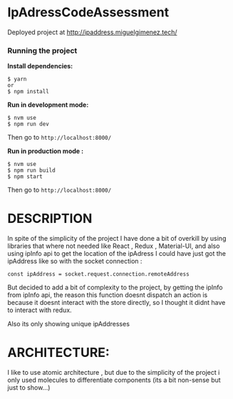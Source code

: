 #  IpAdressCodeAssessment


Deployed project at http://ipaddress.miguelgimenez.tech/

### Running the project

**Install dependencies:**


    $ yarn 
    or 
    $ npm install


**Run in development mode:**

    $ nvm use
    $ npm run dev   
 
Then go to ``http://localhost:8000/``


**Run in production mode :** 

    $ nvm use
    $ npm run build
    $ npm start
	
	

Then go to ``http://localhost:8000/``

    


# DESCRIPTION
In spite of the simplicity of the project I have done a bit of overkill by using libraries that where not needed like React , Redux , Material-UI, 
and also using ipInfo api to get the location of the ipAdress I could have just got the ipAddress like so with the socket connection :

 ``const ipAddress = socket.request.connection.remoteAddress``
 
 But decided to add a bit of complexity to the project, by getting the ipInfo from ipInfo api,  the reason this function doesnt dispatch an action is because it doesnt interact with the store directly, so I thought it didnt have to interact with redux.

Also its only showing unique ipAddresses



# ARCHITECTURE:
I like to use atomic architecture , but due to the simplicity of the project i only used molecules to differentiate components (its a bit non-sense but just to show...)

